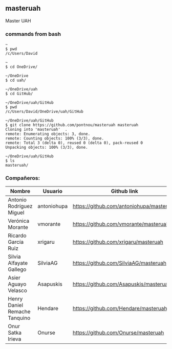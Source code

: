 ## masteruah
Master UAH

### commands from bash
```
~
$ pwd
/c/Users/David

~
$ cd OneDrive/

~/OneDrive
$ cd uah/

~/OneDrive/uah
$ cd GitHub/

~/OneDrive/uah/GitHub
$ pwd
/c/Users/David/OneDrive/uah/GitHub

~/OneDrive/uah/GitHub
$ git clone https://github.com/pontnou/masteruah masteruah
Cloning into 'masteruah'  .
remote: Enumerating objects: 3, done.
remote: Counting objects: 100% (3/3), done.
remote: Total 3 (delta 0), reused 0 (delta 0), pack-reused 0
Unpacking objects: 100% (3/3), done.

~/OneDrive/uah/GitHub
$ ls
masteruah/
```
### Compañeros:

|Nombre|Usuario|Github link|
|--|--|--|
|Antonio Rodríguez Miguel|antoniohupa|<https://github.com/antoniohupa/masteruah>|
|Verónica Morante|vmorante|<https://github.com/vmorante/masteruah>|
|Ricardo García Ruiz|xrigaru|<https://github.com/xrigaru/masteruah>|
|Silvia Alfayate Gallego|SilviaAG|<https://github.com/SilviaAG/masteruah>|
|Asier Aguayo Velasco|Asapuskis|<https://github.com/Asapuskis/masteruah>|
|Henry Daniel Remache Tanquino|Hendare|<https://github.com/Hendare/masteruah>|
|Onur Satka Irieva|Onurse|<https://github.com/Onurse/masteruah>|